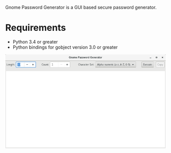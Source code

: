 Gnome Password Generator is a GUI based secure password generator.

Requirements
============

- Python 3.4 or greater
- Python bindings for gobject version 3.0 or greater

![screenshot](https://raw.githubusercontent.com/Jenselme/gnome-password-generator/master/screenshot.png)

